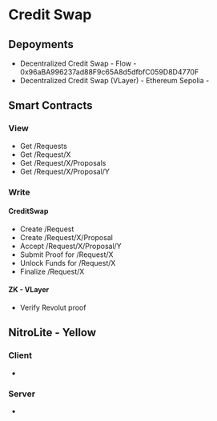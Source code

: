 # Credit Swap

## Depoyments

- Decentralized Credit Swap - Flow - 0x96aBA996237ad88F9c65A8d5dfbfC059D8D4770F
- Decentralized Credit Swap (VLayer) - Ethereum Sepolia -

## Smart Contracts

### View

- Get /Requests
- Get /Request/X
- Get /Request/X/Proposals
- Get /Request/X/Proposal/Y

### Write

#### CreditSwap

- Create /Request
- Create /Request/X/Proposal
- Accept /Request/X/Proposal/Y
- Submit Proof for /Request/X
- Unlock Funds for /Request/X
- Finalize /Request/X

#### ZK - VLayer

- Verify Revolut proof

## NitroLite - Yellow

### Client

-

### Server

-
